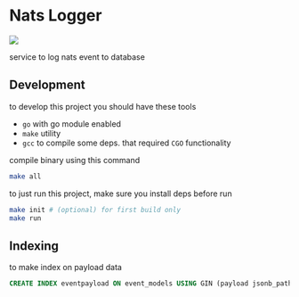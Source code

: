 # Nats Logger

![](https://github.com/sirus-rnd/nats-logger/workflows/prod/badge.svg)

service to log nats event to database

## Development

to develop this project you should have these tools

- `go` with go module enabled
- `make` utility
- `gcc` to compile some deps. that required `CGO` functionality

compile binary using this command

```bash
make all
```

to just run this project, make sure you install deps before run

```bash
make init # (optional) for first build only
make run
```

## Indexing

to make index on payload data

```sql
CREATE INDEX eventpayload ON event_models USING GIN (payload jsonb_path_ops);
```
